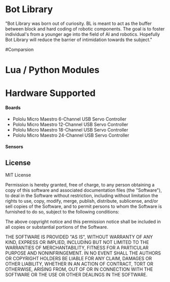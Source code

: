 # Bot Library

"Bot Library was born out of curiosity. BL is meant to act as the buffer between block and hard coding of robotic components. The goal is to foster individual's from a younger age into the field of AI and robotics. Hopefully Bot Library will reduce the barrier of intimidation towards the subject."

#Comparsion




# Lua / Python Modules


# Hardware Supported

#### Boards
* Pololu Micro Maestro 6-Channel USB Servo Controller
* Pololu Micro Maestro 12-Channel USB Servo Controller
* Pololu Micro Maestro 18-Channel USB Servo Controller
* Pololu Micro Maestro 24-Channel USB Servo Controller

#### Sensors

## License

MIT License

Permission is hereby granted, free of charge, to any person obtaining
a copy of this software and associated documentation files (the
"Software"), to deal in the Software without restriction, including
without limitation the rights to use, copy, modify, merge, publish,
distribute, sublicense, and/or sell copies of the Software, and to
permit persons to whom the Software is furnished to do so, subject to
the following conditions:

The above copyright notice and this permission notice shall be
included in all copies or substantial portions of the Software.

THE SOFTWARE IS PROVIDED "AS IS", WITHOUT WARRANTY OF ANY KIND,
EXPRESS OR IMPLIED, INCLUDING BUT NOT LIMITED TO THE WARRANTIES OF
MERCHANTABILITY, FITNESS FOR A PARTICULAR PURPOSE AND
NONINFRINGEMENT. IN NO EVENT SHALL THE AUTHORS OR COPYRIGHT HOLDERS BE
LIABLE FOR ANY CLAIM, DAMAGES OR OTHER LIABILITY, WHETHER IN AN ACTION
OF CONTRACT, TORT OR OTHERWISE, ARISING FROM, OUT OF OR IN CONNECTION
WITH THE SOFTWARE OR THE USE OR OTHER DEALINGS IN THE SOFTWARE.
